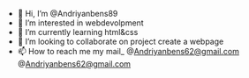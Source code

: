 - 👋 Hi, I’m @Andriyanbens89
- 👀 I’m interested in webdevolpment
- 🌱 I’m currently learning html&css
- 💞️ I’m looking to collaborate on project create a webpage
- 📫 How to reach me my mail_ @Andriyanbens62@gmail.com
@Andriyanbens62@gmail.com
<!---
Andriyanbens89/Andriyanbens89 is a ✨ special ✨ repository because its `README.md` (this file) appears on your GitHub profile.
You can click the Preview link to take a look at your changes.
--->
